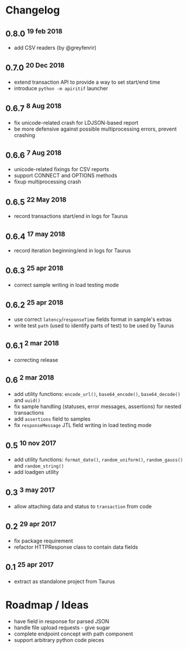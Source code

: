 # Changelog

## 0.8.0 <sup>19 feb 2018</sup>
- add CSV readers (by @greyfenrir)

## 0.7.0 <sup>20 Dec 2018</sup>
- extend transaction API to provide a way to set start/end time
- introduce `python -m apiritif` launcher

## 0.6.7 <sup>8 Aug 2018</sup>
- fix unicode-related crash for LDJSON-based report
- be more defensive against possible multiprocessing errors, prevent crashing

## 0.6.6 <sup>7 Aug 2018</sup>
- unicode-related fixings for CSV reports
- support CONNECT and OPTIONS methods
- fixup multiprocessing crash

## 0.6.5 <sup>22 May 2018</sup>
- record transactions start/end in logs for Taurus

## 0.6.4 <sup>17 may 2018</sup>
- record iteration beginning/end in logs for Taurus

## 0.6.3 <sup>25 apr 2018</sup>
- correct sample writing in load testing mode

## 0.6.2 <sup>25 apr 2018</sup>
- use correct `latency`/`responseTime` fields format in sample's extras
- write test `path` (used to identify parts of test) to be used by Taurus

## 0.6.1 <sup>2 mar 2018</sup>
- correcting release

## 0.6 <sup>2 mar 2018</sup>

- add utility functions: `encode_url()`, `base64_encode()`, `base64_decode()` and `uuid()`
- fix sample handling (statuses, error messages, assertions) for nested transactions
- add `assertions` field to samples
- fix `responseMessage` JTL field writing in load testing mode

## 0.5 <sup>10 nov 2017</sup>

- add utility functions: `format_date()`, `random_uniform()`, `random_gauss()` and `random_string()`
- add loadgen utility


## 0.3 <sup>3 may 2017</sup>

- allow attaching data and status to `transaction` from code


## 0.2 <sup>29 apr 2017</sup>

- fix package requirement
- refactor HTTPResponse class to contain data fields


## 0.1 <sup>25 apr 2017</sup>

- extract as standalone project from Taurus


# Roadmap / Ideas

- have field in response for parsed JSON 
- handle file upload requests - give sugar 
- complete endpoint concept with path component
- support arbitrary python code pieces
